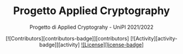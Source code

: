 <div align="center">
  <h1>Progetto Applied Cryptography</h1>
</div>

<div align="center">

Progetto di Applied Cryptograhy - UniPI 2021/2022 

[![Contributors][contributors-badge]][contributors]
[![Activity][activity-badge]][activity]
[![License][license-badge]](COPYING)

</div>
